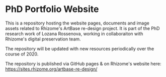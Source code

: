 # PhD Portfolio Website 

This is a repository hosting the website pages, documents and image assets related to Rhizome's ArtBase re-design project. It is part of the PhD research work of Lozana Rossenova, working in collaboraiton with Rhizome's digital preservation team.

The repository will be updated with new resources periodically over the course of 2020.

The repository is published via GitHub pages & on Rhizome's website here: https://sites.rhizome.org/artbase-re-design/

